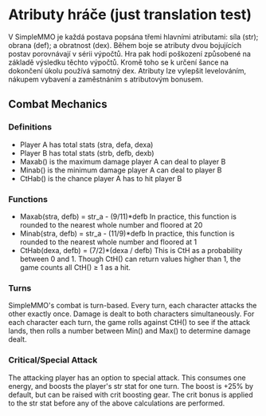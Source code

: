 # Atributy hráče (just translation test)

V SimpleMMO je každá postava popsána třemi hlavními atributami: síla (str); obrana (def); a obratnost (dex). Během boje se atributy dvou bojujících postav porovnávají v sérii výpočtů. Hra pak hodí poškození způsobené na základě výsledku těchto výpočtů. Kromě toho se k určení šance na dokončení úkolu používá samotný dex. Atributy lze vylepšit levelováním, nákupem vybavení a zaměstnáním s atributovým bonusem.

## Combat Mechanics
### Definitions
- Player A has total stats (stra, defa, dexa)
- Player B has total stats (strb, defb, dexb)
- Maxab() is the maximum damage player A can deal to player B
- Minab() is the minimum damage player A can deal to player B
- CtHab() is the chance player A has to hit player B
### Functions
- Maxab(stra, defb) = str_a - (9/11)*defb
In practice, this function is rounded to the nearest whole number and floored at 20
- Minab(stra, defb) = str_a - (11/9)*defb
In practice, this function is rounded to the nearest whole number and floored at 1
- CtHab(dexa, defb) = (7/2)*(dexa / defb)
This is CtH as a probability between 0 and 1. Though CtH() can return values higher than 1, the game counts all CtH() ≥ 1 as a hit.
### Turns
SimpleMMO's combat is turn-based. Every turn, each character attacks the other exactly once. Damage is dealt to both characters simultaneously. For each character each turn, the game rolls against CtH() to see if the attack lands, then rolls a number between Min() and Max() to determine damage dealt.

### Critical/Special Attack
The attacking player has an option to special attack. This consumes one energy, and boosts the player's str stat for one turn. The boost is +25% by default, but can be raised with crit boosting gear. The crit bonus is applied to the str stat before any of the above calculations are performed.
